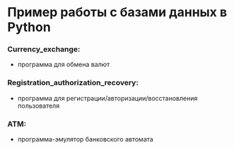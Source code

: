 # Пример работы с базами данных в Python


### Currency_exchange:
* программа для обмена валют


### Registration_authorization_recovery:
* программа для регистрации/авторизации/восстановления пользователя


### ATM:
* программа-эмулятор банковского автомата


